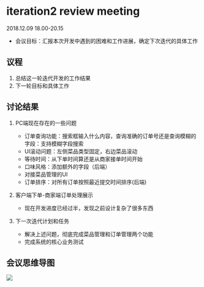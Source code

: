 # iteration2 review meeting

2018.12.09 18.00-20.15

- 会议目标：汇报本次开发中遇到的困难和工作进展，确定下次迭代的具体工作

## 议程
1. 总结这一轮迭代开发的工作结果
2. 下一轮目标和具体工作

## 讨论结果
1. PC端现在存在的一些问题

	- 订单查询功能：搜索框输入什么内容，查询准确的订单号还是查询模糊的字段：支持模糊字段搜索
	- UI滚动问题：左侧菜品类型固定，右边菜品滚动
	- 等待时间：从下单时间算还是从商家接单时间开始
	- 口味风格：添加额外的字段（后端）
	- 对接菜品管理的UI
	- 订单排序：对所有订单按照最近提交时间排序(后端)
2. 客户端下单-商家端订单处理展示
	- 现在开发进度已经过半，发现之前设计复杂了很多东西
3. 下一次迭代计划和任务
	- 解决上述问题，彻底完成菜品管理和订单管理两个功能
	- 完成系统的核心业务测试

## 会议思维导图

![][1]

[1]:https://raw.githubusercontent.com/PeakGe/Mind-Map/master/iteration2%20review%20meeting%20record.png

